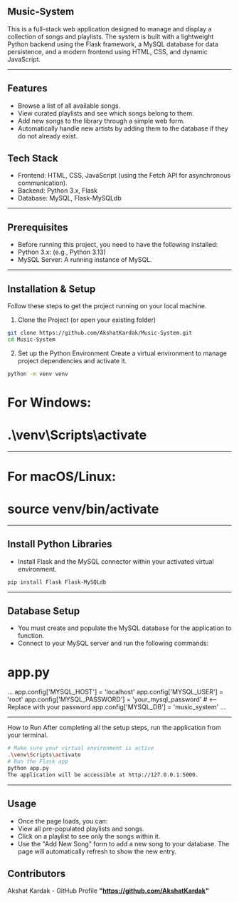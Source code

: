 ﻿## Music-System

This is a full-stack web application designed to manage and display a collection of songs and playlists. The system is built with a lightweight Python backend using the Flask framework, a MySQL database for data persistence, and a modern frontend using HTML, CSS, and dynamic JavaScript.

---

## Features
- Browse a list of all available songs.
- View curated playlists and see which songs belong to them.
- Add new songs to the library through a simple web form.
- Automatically handle new artists by adding them to the database if they do not already exist.

## Tech Stack
- Frontend: HTML, CSS, JavaScript (using the Fetch API for asynchronous communication).
- Backend: Python 3.x, Flask
- Database: MySQL, Flask-MySQLdb

---

## Prerequisites
- Before running this project, you need to have the following installed:
- Python 3.x: (e.g., Python 3.13)
- MySQL Server: A running instance of MySQL.

 ---
 
## Installation & Setup
Follow these steps to get the project running on your local machine.
1. Clone the Project (or open your existing folder)
```sh
git clone https://github.com/AkshatKardak/Music-System.git
cd Music-System

```

2. Set up the Python Environment
Create a virtual environment to manage project dependencies and activate it.

```sh
python -m venv venv
```

# For Windows:
# .\venv\Scripts\activate

---

# For macOS/Linux:
# source venv/bin/activate

---

## Install Python Libraries
- Install Flask and the MySQL connector within your activated virtual environment.

```sh
pip install Flask Flask-MySQLdb
```

--- 

## Database Setup
- You must create and populate the MySQL database for the application to function.
- Connect to your MySQL server and run the following commands:

# app.py
...
app.config['MYSQL_HOST'] = 'localhost'
app.config['MYSQL_USER'] = 'root'
app.config['MYSQL_PASSWORD'] = 'your_mysql_password' # <-- Replace with your password
app.config['MYSQL_DB'] = 'music_system'
...

---

How to Run
After completing all the setup steps, run the application from your terminal.

```sh
# Make sure your virtual environment is active
.\venv\Scripts\activate
# Run the Flask app
python app.py
The application will be accessible at http://127.0.0.1:5000.

```

---

## Usage
- Once the page loads, you can:
- View all pre-populated playlists and songs.
- Click on a playlist to see only the songs within it.
- Use the "Add New Song" form to add a new song to your database. The page will automatically refresh to show the new entry.

## Contributors
Akshat Kardak - GitHub Profile **"https://github.com/AkshatKardak"**



